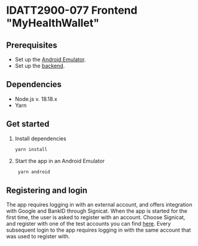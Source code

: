 # IDATT2900-077 Frontend "MyHealthWallet"
## Prerequisites

- Set up the [Android Emulator](https://docs.expo.dev/workflow/android-studio-emulator/).
- Set up the [backend](https://github.com/Maggi123/IDATT2900-077-Backend).

## Dependencies

- Node.js v. 18.18.x
- Yarn

## Get started

1. Install dependencies

   ```bash
   yarn install
   ```

2. Start the app in an Android Emulator

   ```bash
    yarn android
   ```

## Registering and login
The app requires logging in with an external account, and offers integration with Google and BankID through Signicat.
When the app is started for the first time, the user is asked to register with an account.
Choose Signicat, and register with one of the test accounts you can find [here](https://developer.signicat.com/identity-methods/nbid/demo-nbid/).
Every subsequent login to the app requires logging in with the same account that was used to register with.